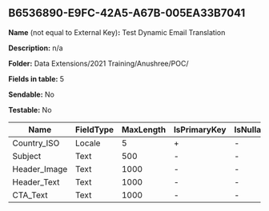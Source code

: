 ## B6536890-E9FC-42A5-A67B-005EA33B7041

**Name** (not equal to External Key)**:** Test Dynamic Email Translation

**Description:** n/a

**Folder:** Data Extensions/2021 Training/Anushree/POC/

**Fields in table:** 5

**Sendable:** No

**Testable:** No

| Name | FieldType | MaxLength | IsPrimaryKey | IsNullable | DefaultValue |
| --- | --- | --- | --- | --- | --- |
| Country_ISO | Locale | 5 | + | - |  |
| Subject | Text | 500 | - | - |  |
| Header_Image | Text | 1000 | - | - |  |
| Header_Text | Text | 1000 | - | - |  |
| CTA_Text | Text | 1000 | - | - |  |
